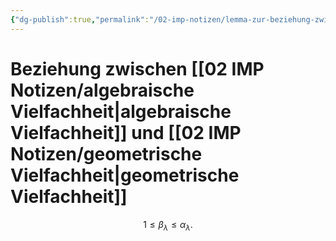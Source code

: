 ```yaml
---
{"dg-publish":true,"permalink":"/02-imp-notizen/lemma-zur-beziehung-zwischen-algebraische-und-geometrische-vielfachheit/","dgHomeLink":true,"dgPassFrontmatter":false}
---
```


# Beziehung zwischen [[02 IMP Notizen/algebraische Vielfachheit|algebraische Vielfachheit]] und [[02 IMP Notizen/geometrische Vielfachheit|geometrische Vielfachheit]]

$$1\leq\beta_\lambda\leq\alpha_\lambda.$$

